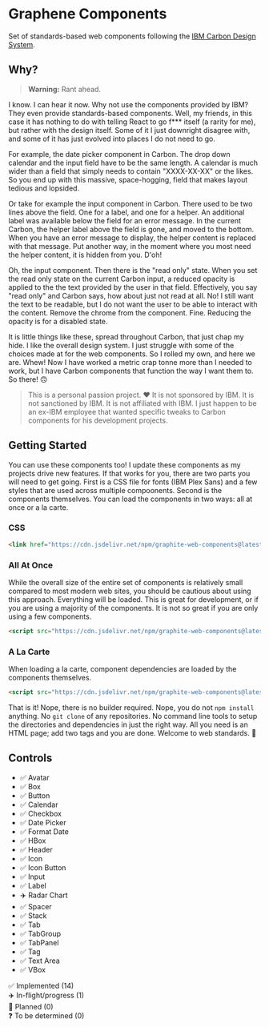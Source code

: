 # Graphene Components

Set of standards-based web components following the [IBM Carbon Design System](https://carbondesignsystem.com).

## Why?

> **Warning:** Rant ahead.

I know. I can hear it now. Why not use the components provided by IBM? They even provide standards-based components. Well, my friends, in this case it has nothing to do with telling React to go f*** itself (a rarity for me), but rather with the design itself. Some of it I just downright disagree with, and some of it has just evolved into places I do not need to go.

For example, the date picker component in Carbon. The drop down calendar and the input field have to be the same length. A calendar is much wider than a field that simply needs to contain "XXXX-XX-XX" or the likes. So you end up with this massive, space-hogging, field that makes layout tedious and lopsided.

Or take for example the input component in Carbon. There used to be two lines above the field. One for a label, and one for a helper. An additional label was available below the field for an error message. In the current Carbon, the helper label above the field is gone, and moved to the bottom. When you have an error message to display, the helper content is replaced with that message. Put another way, in the moment where you most need the helper content, it is hidden from you. D'oh!

Oh, the input component. Then there is the "read only" state. When you set the read only state on the current Carbon input, a reduced opacity is applied to the the text provided by the user in that field. Effectively, you say "read only" and Carbon says, how about just not read at all. No! I still want the text to be readable, but I do not want the user to be able to interact with the content. Remove the chrome from the component. Fine. Reducing the opacity is for a disabled state.

It is little things like these, spread throughout Carbon, that just chap my hide. I like the overall design system. I just struggle with some of the choices made at for the web components. So I rolled my own, and here we are. Whew! Now I have worked a metric crap tonne more than I needed to work, but I have Carbon components that function the way I want them to. So there! 🙃

> This is a personal passion project. ❤️ It is not sponsored by IBM. It is not sanctioned by IBM. It is not affiliated with IBM. I just happen to be an ex-IBM employee that wanted specific tweaks to Carbon components for his development projects.

## Getting Started

You can use these components too! I update these components as my projects drive new features. If that works for you, there are two parts you will need to get going. First is a CSS file for fonts (IBM Plex Sans) and a few styles that are used across multiple compoonents. Second is the components themselves. You can load the components in two ways: all at once or a la carte.

### CSS

``` html
<link href="https://cdn.jsdelivr.net/npm/graphite-web-components@latest/graphite.css" rel="stylesheet">
```

### All At Once

While the overall size of the entire set of components is relatively small compared to most modern web sites, you should be cautious about using this approach. Everything will be loaded. This is great for development, or if you are using a majority of the components. It is not so great if you are only using a few components.

``` html
<script src="https://cdn.jsdelivr.net/npm/graphite-web-components@latest/graphite.js" type="module"></script>
```

### A La Carte

When loading a la carte, component dependencies are loaded by the components themselves.

``` html
<script src="https://cdn.jsdelivr.net/npm/graphite-web-components@latest/components/button.js" type="module"></script>
```

That is it! Nope, there is no builder required. Nope, you do not `npm install` anything. No `git clone` of any repositories. No command line tools to setup the directories and dependencies in just the right way. All you need is an HTML page; add two tags and you are done. Welcome to web standards. 🤯

## Controls   

- ✅ Avatar
- ✅ Box
- ✅ Button
- ✅ Calendar
- ✅ Checkbox
- ✅ Date Picker
- ✅ Format Date
- ✅ HBox
- ✅ Header
- ✅ Icon
- ✅ Icon Button
- ✅ Input
- ✅ Label
- ✈️ Radar Chart
- ✅ Spacer
- ✅ Stack
- ✅ Tab
- ✅ TabGroup
- ✅ TabPanel
- ✅ Tag
- ✅ Text Area
- ✅ VBox

✅ Implemented (14)   
✈️ In-flight/progress (1)  
📆 Planned  (0)   
❓ To be determined (0)  
